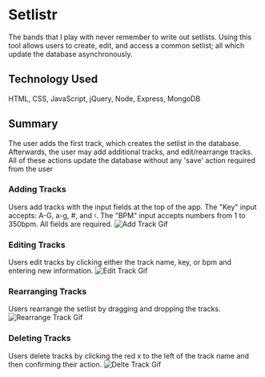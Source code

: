 # Setlistr
The bands that I play with never remember to write out setlists. Using this tool allows users to create, edit, and access a common setlist; all which update the database asynchronously.

## Technology Used
HTML, CSS, JavaScript, jQuery, Node, Express, MongoDB

## Summary
The user adds the first track, which creates the setlist in the database. Afterwards, the user may add additional tracks, and edit/rearrange tracks. All of these actions update the database without any 'save' action required from the user

### Adding Tracks
Users add tracks with the input fields at the top of the app. The "Key" input accepts: A-G, a-g, #, and ♮. The "BPM" input accepts numbers from 1 to 350bpm. All fields are required.
![Add Track Gif](https://github.com/chasingSublimity/capstone-two/yadayadayada)

### Editing Tracks
Users edit tracks by clicking either the track name, key, or bpm and entering new information. 
![Edit Track Gif](https://github.com/chasingSublimity/capstone-two/yadayadayada)

### Rearranging Tracks
Users rearrange the setlist by dragging and dropping the tracks.
![Rearrange Track Gif](https://github.com/chasingSublimity/capstone-two/yadayadayada)

### Deleting Tracks
Users delete tracks by clicking the red x to the left of the track name and then confirming their action.
![Delte Track Gif](https://github.com/chasingSublimity/capstone-two/yadayadayada)
